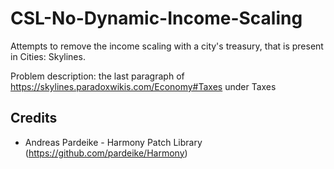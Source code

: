 # CSL-No-Dynamic-Income-Scaling

Attempts to remove the income scaling with a city's treasury, that is present in Cities: Skylines.

Problem description: the last paragraph of https://skylines.paradoxwikis.com/Economy#Taxes under Taxes

## Credits
* Andreas Pardeike - Harmony Patch Library (https://github.com/pardeike/Harmony)
